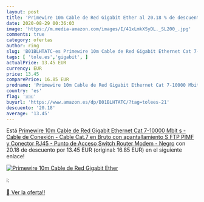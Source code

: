 ```yaml
---
layout: post
title: 'Primewire 10m Cable de Red Gigabit Ether al 20.18 % de descuento'
date: 2020-08-29 00:36:03
image: 'https://m.media-amazon.com/images/I/41xLmkXSyDL._SL200_.jpg'
comments: true
category: ofertas
author: ring
slug: 'B01BLHTATC-es Primewire 10m Cable de Red Gigabit Ethernet Cat 7-10000...'
tags: [ 'tole.es','gigabit', ]
actualPrice: 13.45 EUR
currency: EUR
price: 13.45
comparePrice: 16.85 EUR
prodname: 'Primewire 10m Cable de Red Gigabit Ethernet Cat 7-10000 Mbit s - Cable de Conexión - Cable Cat.7 en Bruto con apantallamiento S FTP PIMF y Conector RJ45 - Punto de Acceso Switch Router Modem - Negro'
country: 'es'
flag: '🇪🇸'
buyurl: 'https://www.amazon.es/dp/B01BLHTATC/?tag=tolees-21'
descuento: '20.18'
average: '13.45'
---
```


Está [Primewire 10m Cable de Red Gigabit Ethernet Cat 7-10000 Mbit s - Cable de Conexión - Cable Cat.7 en Bruto con apantallamiento S FTP PIMF y Conector RJ45 - Punto de Acceso Switch Router Modem - Negro](https://www.amazon.es/dp/B01BLHTATC/?tag=tolees-21) con 20.18 de descuento por 13.45 EUR (original: 16.85 EUR) en el siguiente enlace!

[![Primewire 10m Cable de Red Gigabit Ether](https://m.media-amazon.com/images/I/41xLmkXSyDL._SL200_.jpg)](https://www.amazon.es/dp/B01BLHTATC/?tag=tolees-21)

ℹ️:


[🛒 Ver la oferta!!](https://www.amazon.es/dp/B01BLHTATC/?tag=tolees-21)
